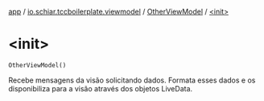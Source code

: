 [app](../../index.md) / [io.schiar.tccboilerplate.viewmodel](../index.md) / [OtherViewModel](index.md) / [&lt;init&gt;](./-init-.md)

# &lt;init&gt;

`OtherViewModel()`

Recebe mensagens da visão solicitando dados.
Formata esses dados e os disponibiliza para a visão através dos objetos LiveData.

